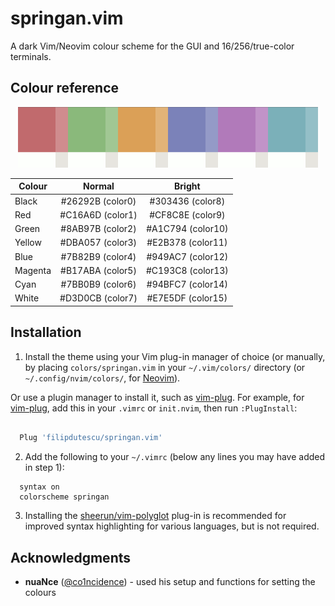 # springan.vim

A dark Vim/Neovim colour scheme for the GUI and 16/256/true-color terminals.

## Colour reference

<p align="center">
  <img src="https://github.com/filipdutescu/springan.vim/raw/master/img/colours.png" alt="springan.vim colours"/>
</p>

| Colour  | Normal           | Bright            |
|---------|:----------------:|:-----------------:|
| Black   | #26292B (color0) | #303436 (color8)  |
| Red     | #C16A6D (color1) | #CF8C8E (color9)  |
| Green   | #8AB97B (color2) | #A1C794 (color10) |
| Yellow  | #DBA057 (color3) | #E2B378 (color11) |
| Blue    | #7B82B9 (color4) | #949AC7 (color12) |
| Magenta | #B17ABA (color5) | #C193C8 (color13) |
| Cyan    | #7BB0B9 (color6) | #94BFC7 (color14) |
| White   | #D3D0CB (color7) | #E7E5DF (color15) |

## Installation

1. Install the theme using your Vim plug-in manager of choice (or manually, by
placing `colors/springan.vim` in your `~/.vim/colors/` directory (or `~/.config/nvim/colors/`,
for [Neovim](https://github.com/neovim/neovim)).

Or use a plugin manager to install it, such as [vim-plug](https://github.com/junegunn/vim-plug).
For example, for [vim-plug](https://github.com/junegunn/vim-plug), add this in your
`.vimrc` or `init.nvim`, then run `:PlugInstall`:

```bash

  Plug 'filipdutescu/springan.vim'

```

2. Add the following to your `~/.vimrc` (below any lines you may have added in step
1):

 ```vim
   syntax on
   colorscheme springan
 ```

3. Installing the [sheerun/vim-polyglot](https://github.com/sheerun/vim-polyglot)
plug-in is recommended for improved syntax highlighting for various languages, but
is not required.

## Acknowledgments

* **nuaNce** ([@co1ncidence](https://github.com/co1ncidence)) - used his setup
and functions for setting the colours

